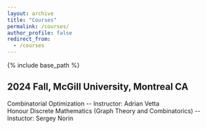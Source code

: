 ```yaml
---
layout: archive
title: "Courses"
permalink: /courses/
author_profile: false
redirect_from:
  - /courses
---
```


{% include base_path %}

## 2024 Fall, McGill University, Montreal CA

Combinatorial Optimization -- Instructor: Adrian Vetta  
Honour Discrete Mathematics (Graph Theory and Combinatorics) -- Instuctor: Sergey Norin


